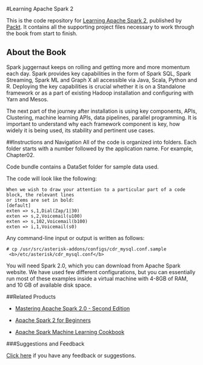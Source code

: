#Learning Apache Spark 2

This is the code repository for [Learning Apache Spark 2](https://www.packtpub.com/big-data-and-business-intelligence/learning-apache-spark-2?utm_source=github&utm_medium=repository&utm_campaign=9781785885136), published by [Packt](https://www.packtpub.com/?utm_source=github). It contains all the supporting project files necessary to work through the book from start to finish.
## About the Book
Spark juggernaut keeps on rolling and getting more and more momentum each day. Spark provides key capabilities in the form of Spark SQL, Spark Streaming, Spark ML and Graph X all accessible via Java, Scala, Python and R. Deploying the key capabilities is crucial whether it is on a Standalone framework or as a part of existing Hadoop installation and configuring with Yarn and Mesos.

The next part of the journey after installation is using key components, APIs, Clustering, machine learning APIs, data pipelines, parallel programming. It is important to understand why each framework component is key, how widely it is being used, its stability and pertinent use cases.


##Instructions and Navigation
All of the code is organized into folders. Each folder starts with a number followed by the application name. For example, Chapter02.

Code bundle contains a DataSet folder for sample data used.

The code will look like the following:
```
When we wish to draw your attention to a particular part of a code block, the relevant lines
or items are set in bold:
[default]
exten => s,1,Dial(Zap/1|30)
exten => s,2,Voicemail(u100)
exten => s,102,Voicemail(b100)
exten => i,1,Voicemail(s0)
```
Any command-line input or output is written as follows:
```
# cp /usr/src/asterisk-addons/configs/cdr_mysql.conf.sample
 <b>/etc/asterisk/cdr_mysql.conf</b>
```

You will need Spark 2.0, which you can download from Apache Spark website. We have used few different configurations, but you can essentially run most of these examples inside a virtual machine with 4-8GB of RAM, and 10 GB of available disk space.

##Related Products
* [Mastering Apache Spark 2.0 - Second Edition](https://www.packtpub.com/big-data-and-business-intelligence/mastering-apache-spark-20-second-edition?utm_source=github&utm_medium=repository&utm_campaign=9781786462749)

* [Apache Spark 2 for Beginners](https://www.packtpub.com/big-data-and-business-intelligence/apache-spark-2-beginners?utm_source=github&utm_medium=repository&utm_campaign=9781785885006)

* [Apache Spark Machine Learning Cookbook](https://www.packtpub.com/big-data-and-business-intelligence/apache-spark-machine-learning-cookbook?utm_source=github&utm_medium=repository&utm_campaign=9781783551606)

###Suggestions and Feedback

[Click here](https://docs.google.com/forms/d/e/1FAIpQLSe5qwunkGf6PUvzPirPDtuy1Du5Rlzew23UBp2S-P3wB-GcwQ/viewform) if you have any feedback or suggestions.
